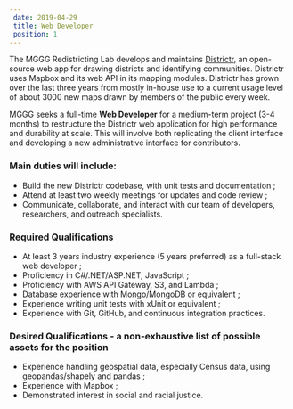 ```yaml
---		
 date: 2019-04-29		
 title: Web Developer		
 position: 1		
---		
```


The MGGG Redistricting Lab develops and maintains [Districtr](http://districtr.org), an open-source web app for drawing
districts and identifying communities. Districtr uses Mapbox and its web API in its mapping modules.
Districtr has grown over the last three years from mostly in-house use to a current usage level of
about 3000 new maps drawn by members of the public every week.

MGGG seeks a full-time **Web Developer** for a medium-term project (3-4 months) to restructure the
Districtr web application for high performance and durability at scale. This will involve both
replicating the client interface and developing a new administrative interface for contributors.

### Main duties will include:	
	
- Build the new Districtr codebase, with unit tests and documentation ;
- Attend at least two weekly meetings for updates and code review ;
- Communicate, collaborate, and interact with our team of developers, researchers, and outreach specialists.

### Required Qualifications		

- At least 3 years industry experience (5 years preferred) as a full-stack web developer ;
- Proficiency in C#/.NET/ASP.NET, JavaScript ;
- Proficiency with AWS API Gateway, S3, and Lambda ;
- Database experience with Mongo/MongoDB or equivalent ;
- Experience writing unit tests with xUnit or equivalent ;
- Experience with Git, GitHub, and continuous integration practices.

### Desired Qualifications - a non-exhaustive list of possible assets for the position		

- Experience handling geospatial data, especially Census data, using geopandas/shapely and pandas ;
- Experience with Mapbox ;
- Demonstrated interest in social and racial justice.
